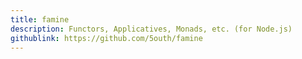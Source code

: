 ```yaml
---
title: famine
description: Functors, Applicatives, Monads, etc. (for Node.js)
githublink: https://github.com/5outh/famine
---
```

